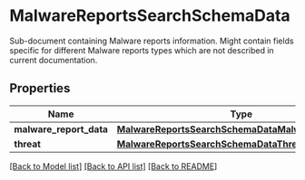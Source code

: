 # MalwareReportsSearchSchemaData

Sub-document containing Malware reports information. Might contain fields specific for different Malware reports types which are not described in current documentation.

## Properties
Name | Type | Description | Notes
------------ | ------------- | ------------- | -------------
**malware_report_data** | [**MalwareReportsSearchSchemaDataMalwareReportData**](MalwareReportsSearchSchemaDataMalwareReportData.md) |  | 
**threat** | [**MalwareReportsSearchSchemaDataThreat**](MalwareReportsSearchSchemaDataThreat.md) |  | 

[[Back to Model list]](../README.md#documentation-for-models) [[Back to API list]](../README.md#documentation-for-api-endpoints) [[Back to README]](../README.md)


